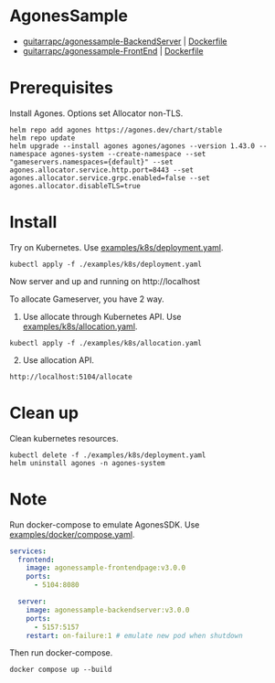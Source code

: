 # AgonesSample

* [guitarrapc/agonessample-BackendServer](https://hub.docker.com/r/guitarrapc/agonessample-BackendServer) | [Dockerfile](https://github.com/guitarrapc/AgonesSample/blob/main/src/BackendServer/Dockerfile)
* [guitarrapc/agonessample-FrontEnd](https://hub.docker.com/r/guitarrapc/agonessample-FrontEnd) | [Dockerfile](https://github.com/guitarrapc/AgonesSample/blob/main/src/FrontEnd/Dockerfile)

# Prerequisites

Install Agones. Options set Allocator non-TLS.

```shell
helm repo add agones https://agones.dev/chart/stable
helm repo update
helm upgrade --install agones agones/agones --version 1.43.0 --namespace agones-system --create-namespace --set "gameservers.namespaces={default}" --set agones.allocator.service.http.port=8443 --set agones.allocator.service.grpc.enabled=false --set agones.allocator.disableTLS=true
```

# Install

Try on Kubernetes. Use [examples/k8s/deployment.yaml](https://github.com/guitarrapc/AgonesSample/blob/main/examples/k8s/deployment.yaml).

```shell
kubectl apply -f ./examples/k8s/deployment.yaml
```

Now server and up and running on http://localhost

To allocate Gameserver, you have 2 way.

1. Use allocate through Kubernetes API. Use [examples/k8s/allocation.yaml](https://github.com/guitarrapc/AgonesSample/blob/main/examples/k8s/allocation.yaml).

```shell
kubectl apply -f ./examples/k8s/allocation.yaml
```

2. Use allocation API.

```shell
http://localhost:5104/allocate
```

# Clean up

Clean kubernetes resources.

```shell
kubectl delete -f ./examples/k8s/deployment.yaml
helm uninstall agones -n agones-system
```

# Note

Run docker-compose to emulate AgonesSDK. Use [examples/docker/compose.yaml](https://github.com/guitarrapc/AgonesSample/blob/main/examples/docker/compose.yaml).

```yaml
services:
  frontend:
    image: agonessample-frontendpage:v3.0.0
    ports:
      - 5104:8080

  server:
    image: agonessample-backendserver:v3.0.0
    ports:
      - 5157:5157
    restart: on-failure:1 # emulate new pod when shutdown
```

Then run docker-compose.

```shell
docker compose up --build
```
